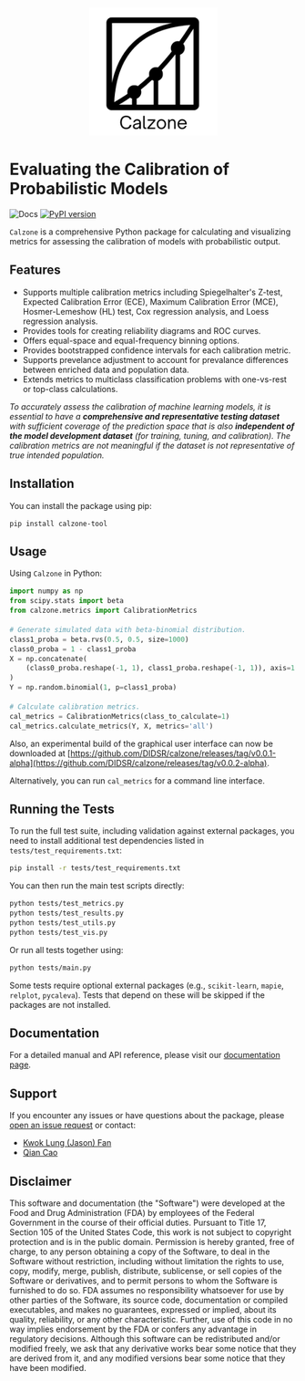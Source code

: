 <p align="center">
    <img src="https://github.com/DIDSR/calzone/blob/main/logo.png" width="225">
<!--     <img src="./docs/source/logo_firecamp.png" width="300"> -->

</p>

# Evaluating the Calibration of Probabilistic Models
![Docs](https://readthedocs.org/projects/calzone-docs/badge/)
[![PyPI version](https://badge.fury.io/py/calzone-tool.svg)](https://badge.fury.io/py/calzone-tool)

`Calzone` is a comprehensive Python package for calculating and visualizing metrics for assessing the calibration of models with probabilistic output.

## Features

- Supports multiple calibration metrics including Spiegelhalter's Z-test, Expected Calibration Error (ECE), Maximum Calibration Error (MCE), Hosmer-Lemeshow (HL) test, Cox regression analysis, and Loess regression analysis.
- Provides tools for creating reliability diagrams and ROC curves.
- Offers equal-space and equal-frequency binning options.
- Provides bootstrapped confidence intervals for each calibration metric.
- Supports prevelance adjustment to account for prevalance differences between enriched data and population data.
- Extends metrics to multiclass classification problems with one-vs-rest or top-class calculations.

_To accurately assess the calibration of machine learning models, it is essential to have a **comprehensive and representative testing dataset** with sufficient coverage of the prediction space that is also **independent of the model development dataset** (for training, tuning, and calibration). The calibration metrics are not meaningful if the dataset is not representative of true intended population._

## Installation

You can install the package using pip:
```
pip install calzone-tool
```

## Usage

Using `Calzone` in Python:
```python
import numpy as np
from scipy.stats import beta
from calzone.metrics import CalibrationMetrics

# Generate simulated data with beta-binomial distribution.
class1_proba = beta.rvs(0.5, 0.5, size=1000)
class0_proba = 1 - class1_proba
X = np.concatenate(
    (class0_proba.reshape(-1, 1), class1_proba.reshape(-1, 1)), axis=1
)
Y = np.random.binomial(1, p=class1_proba)

# Calculate calibration metrics.
cal_metrics = CalibrationMetrics(class_to_calculate=1)
cal_metrics.calculate_metrics(Y, X, metrics='all')
```

Also, an experimental build of the graphical user interface can now be downloaded at [https://github.com/DIDSR/calzone/releases/tag/v0.0.1-alpha](https://github.com/DIDSR/calzone/releases/tag/v0.0.2-alpha).

Alternatively, you can run `cal_metrics` for a command line interface.


## Running the Tests

To run the full test suite, including validation against external packages, you need to install additional test dependencies listed in `tests/test_requirements.txt`:

```bash
pip install -r tests/test_requirements.txt
```

You can then run the main test scripts directly:

```bash
python tests/test_metrics.py
python tests/test_results.py
python tests/test_utils.py
python tests/test_vis.py
```

Or run all tests together using:

```bash
python tests/main.py
```

Some tests require optional external packages (e.g., `scikit-learn`, `mapie`, `relplot`, `pycaleva`). Tests that depend on these will be skipped if the packages are not installed.

## Documentation

For a detailed manual and API reference, please visit our [documentation page](https://calzone-docs.readthedocs.io/en/latest/index.html).

## Support
If you encounter any issues or have questions about the package, please [open an issue request](https://github.com/DIDSR/calzone/issues) or contact:
* [Kwok Lung (Jason) Fan](mailto:kwoklung.fan@fda.hhs.gov?subject=calzone)
* [Qian Cao](mailto:qian.cao@fda.hhs.gov?subject=calzone)

## Disclaimer 
This software and documentation (the "Software") were developed at the Food and Drug Administration (FDA) by employees of the Federal Government in the course of their official duties. Pursuant to Title 17, Section 105 of the United States Code, this work is not subject to copyright protection and is in the public domain. Permission is hereby granted, free of charge, to any person obtaining a copy of the Software, to deal in the Software without restriction, including without limitation the rights to use, copy, modify, merge, publish, distribute, sublicense, or sell copies of the Software or derivatives, and to permit persons to whom the Software is furnished to do so. FDA assumes no responsibility whatsoever for use by other parties of the Software, its source code, documentation or compiled executables, and makes no guarantees, expressed or implied, about its quality, reliability, or any other characteristic. Further, use of this code in no way implies endorsement by the FDA or confers any advantage in regulatory decisions. Although this software can be redistributed and/or modified freely, we ask that any derivative works bear some notice that they are derived from it, and any modified versions bear some notice that they have been modified.
